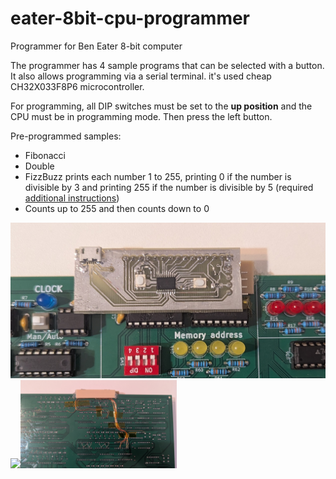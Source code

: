 # eater-8bit-cpu-programmer
Programmer for Ben Eater 8-bit computer

The programmer has 4 sample programs that can be selected with a button. It also allows programming via a serial terminal. it's used cheap CH32X033F8P6 microcontroller.

For programming, all DIP switches must be set to the **up position** and the CPU must be in programming mode. Then press the left button.

Pre-programmed samples:
- Fibonacci
- Double
- FizzBuzz prints each number 1 to 255, printing 0 if the number is divisible by 3 and printing 255 if the number is divisible by 5 (required [additional instructions](https://github.com/procks/beneater-8bit-eeprom/tree/main/microcode-eeprom-programmer))
- Counts up to 255 and then counts down to 0

![programmer](https://github.com/procks/eater-8bit-cpu-programmer/blob/main/resources/programmer.jpg)
<img src="https://github.com/user-attachments/assets/5d55bb16-5db1-4cf6-8fc0-9f7c38e01131" width="250"><img src="https://github.com/procks/eater-8bit-cpu-programmer/blob/main/resources/cpu-back.jpg" width="250">

